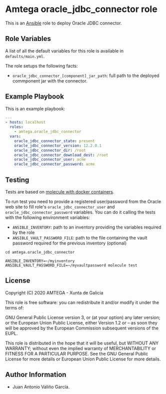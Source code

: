 # Amtega oracle_jdbc_connector role

This is an [Ansible](http://www.ansible.com) role to deploy Oracle JDBC connector.

## Role Variables

A list of all the default variables for this role is available in `defaults/main.yml`.

The role setups the following facts:

- `oracle_jdbc_connector_[component]_jar_path`: full path to the deployed commponent jar with the connector.

## Example Playbook

This is an example playbook:

``` yaml
---
- hosts: localhost
  roles:  
    - amtega.oracle_jdbc_connector
  vars:    
    oracle_jdbc_connector_state: present
    oracle_jdbc_connector_version: 12.2.0.1
    oracle_jdbc_connector_dir: /root
    oracle_jdbc_connector_download_dest: /root     
    oracle_jdbc_connector_user: acme
    oracle_jdbc_connector_password: acme
```

## Testing

Tests are based on [molecule with docker containers](https://molecule.readthedocs.io/en/latest/installation.html).

To run test you need to provide a registered user/password from the Oracle web site to fill role's `oracle_jdbc_connector_user` and `oracle_jdbc_connector_password` variables. You can do it calling the tests with the following environment variables:

- `ANSIBLE_INVENTORY`: path to an inventory providing the variables required by the role
- `ANSIBLE_VAULT_PASSWORD_FILE`: path to the file containing the vault password required for the previous inventory (optional)

```shell
cd amtega.oracle_jdbc_connector

ANSIBLE_INVENTORY=~/myinventory ANSIBLE_VAULT_PASSWORD_FILE=~/myvaultpassword molecule test
```

## License

Copyright (C) 2020 AMTEGA - Xunta de Galicia

This role is free software: you can redistribute it and/or modify it under the terms of:

GNU General Public License version 3, or (at your option) any later version; or the European Union Public License, either Version 1.2 or – as soon they will be approved by the European Commission ­subsequent versions of the EUPL.

This role is distributed in the hope that it will be useful, but WITHOUT ANY WARRANTY; without even the implied warranty of MERCHANTABILITY or FITNESS FOR A PARTICULAR PURPOSE.  See the GNU General Public License for more details or European Union Public License for more details.

## Author Information

- Juan Antonio Valiño García.
